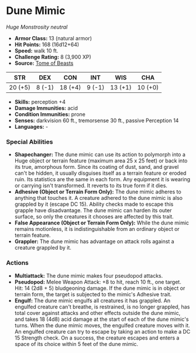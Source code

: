 # Dune Mimic

*Huge* *Monstrosity* *neutral*

- **Armor Class:** 13 (natural armor)
- **Hit Points:** 168 (16d12+64)
- **Speed:** walk 10 ft.
- **Challenge Rating:** 8 (3,900 XP)
- **Source:** [Tome of Beasts](https://koboldpress.com/kpstore/product/tome-of-beasts-for-5th-edition-print/)

| STR | DEX | CON | INT | WIS | CHA |
| --- | --- | --- | --- | --- | --- |
| 20 (+5) | 8 (-1) | 18 (+4) | 9 (-1) | 13 (+1) | 10 (+0) |

- **Skills:** perception +4
- **Damage Immunities:** acid
- **Condition Immunities:** prone
- **Senses:** darkvision 60 ft., tremorsense 30 ft., passive Perception 14
- **Languages:** -
### Special Abilities
- **Shapechanger:** The dune mimic can use its action to polymorph into a Huge object or terrain feature (maximum area 25 x 25 feet) or back into its true, amorphous form. Since its coating of dust, sand, and gravel can't be hidden, it usually disguises itself as a terrain feature or eroded ruin. Its statistics are the same in each form. Any equipment it is wearing or carrying isn't transformed. It reverts to its true form if it dies.
- **Adhesive (Object or Terrain Form Only):** The dune mimic adheres to anything that touches it. A creature adhered to the dune mimic is also grappled by it (escape DC 15). Ability checks made to escape this grapple have disadvantage. The dune mimic can harden its outer surface, so only the creatures it chooses are affected by this trait.
- **False Appearance (Object or Terrain Form Only):** While the dune mimic remains motionless, it is indistinguishable from an ordinary object or terrain feature.
- **Grappler:** The dune mimic has advantage on attack rolls against a creature grappled by it.
### Actions
- **Multiattack:** The dune mimic makes four pseudopod attacks.
- **Pseudopod:** Melee Weapon Attack: +8 to hit, reach 10 ft., one target. Hit: 14 (2d8 + 5) bludgeoning damage. If the dune mimic is in object or terrain form, the target is subjected to the mimic's Adhesive trait.
- **Engulf:** The dune mimic engulfs all creatures it has grappled. An engulfed creature can't breathe, is restrained, is no longer grappled, has total cover against attacks and other effects outside the dune mimic, and takes 18 (4d8) acid damage at the start of each of the dune mimic's turns. When the dune mimic moves, the engulfed creature moves with it. An engulfed creature can try to escape by taking an action to make a DC 15 Strength check. On a success, the creature escapes and enters a space of its choice within 5 feet of the dune mimic.

